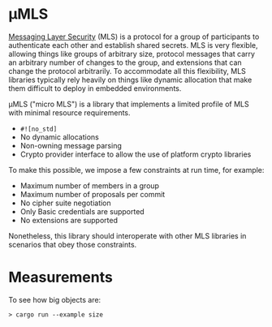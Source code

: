 µMLS
====

[Messaging Layer Security] (MLS) is a protocol for a group of participants to
authenticate each other and establish shared secrets.  MLS is very flexible,
allowing things like groups of arbitrary size, protocol messages that carry an
arbitrary number of changes to the group, and extensions that can change the
protocol arbitrarily.  To accommodate all this flexibility, MLS libraries
typically rely heavily on things like dynamic allocation that make them
difficult to deploy in embedded environments.

µMLS ("micro MLS") is a library that implements a limited profile of MLS with
minimal resource requirements.

* `#![no_std]`
* No dynamic allocations
* Non-owning message parsing
* Crypto provider interface to allow the use of platform crypto libraries

To make this possible, we impose a few constraints at run time, for example:

* Maximum number of members in a group
* Maximum number of proposals per commit
* No cipher suite negotiation
* Only Basic credentials are supported
* No extensions are supported

Nonetheless, this library should interoperate with other MLS libraries in
scenarios that obey those constraints.

# Measurements

To see how big objects are:

```
> cargo run --example size
```


[Messaging Layer Security]: https://messaginglayersecurity.rocks/
